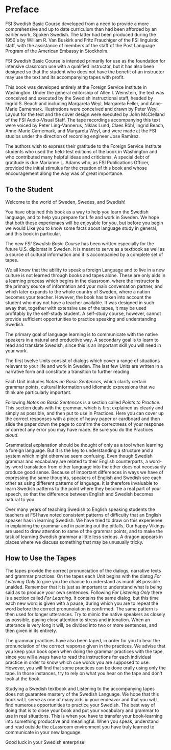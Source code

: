 # Preface

FSI Swedish Basic Course developed from a need to provide a more comprehensive and up to date curriculum than had been afforded by an earlier work, Spoken Swedish. 
The latter had been produced during the 1950's by William R. Van Buskirk and Fritz Frauchiger of the FSI linguistic staff, with the assistance of members of the staff of the Post Language Program of the American Embassy in Stockholm.

FSI Swedish Basic Course is intended primarily for use as the foundation for intensive classroom use with a qualified instructor, but it has also been designed so that the student who does not have the benefit of an instructor may use the text and its accompanying tapes with profit.

This book was developed entirely at the Foreign Service Institute in Washington. 
Under the general editorship of Allen I. Weinstein, the text was conceived and executed by the Swedish instructional staff, headed by Ingrid S. Beach and including Margareta Weyl, Margareta Feller, and Anne-Marie Carnemark. 
Illustrations were conceived and drawn by Peter Weyl. 
Layout for the text and the cover design were executed by John McClelland of the FSI Audio-Visual Staff. 
The tape recordings accompanying this text were voiced by Peter Ling-Vannerus, Niklas Lund, Claes Röhl, Ingrid Beach, Anne-Marie Carnemark, and Margareta Weyl, and were made at the FSI studios under the direction of recording engineer Jose Ramirez.

The authors wish to express their gratitude to the Foreign Service Institute students who used the field-test editions of the book in Washington and who contributed many helpful ideas and criticisms. 
A special debt of gratitude is due Marianne L. Adams who, as FSI Publications Officer, provided the initial stimulus for the creation of this book and whose encouragement along the way was of great importance.

## To the Student

Welcome to the world of Sweden, Swedes, and Swedish!

You have obtained this book as a way to help you learn the Swedish language, and to help you prepare for Life and work in Sweden. 
We hope that both these experienaes will be enjoyable for you, but before you begin we would Like you to know some facts about language study in general, and this book in particular.


The new *FSI Swedish Basic Course* has been written especially for the future U.S. diplomat in Sweden. 
It is meant to serve as a textbook as well as a source of cultural information and it is accompanied by a complete set of tapes.

We all know that the ability to speak a foreign Language and to live in a new culture is not learned through books and tapes alone. 
These are only aids in a learning process which begins in the classroom, where the instructor is the primary source of information and your main conversation partner, and which later expands to the whole country of Sweden, where a nation becomes your teacher. 
However, the book has taken into account the student who may not have a teacher available. 
It was designed in such away that, together with extensive use of the tapes, it may be used profitably by the self-study student.
A self-study course, however, cannot provide sufficient opportunities to practice speaking and understanding Swedish.

The primary goal of language learning is to communicate with the native speakers in a natural and productive way.
A secondary goal is to learn to read and translate Swedish, since this is an important skill you will need in your work.

The first twelve Units consist of dialogs which cover a range of situations relevant to your life and work in Sweden. 
The last few Units are written in a narrative form and constitute a transition to further reading.

Each Unit includes _Notes on Basic Sentences,_ which clarify certain grammar points, cultural information and idiomatic expressions that we think are particularly important.

Following _Notes on Basic Sentences_ is a section called _Points to Practice._
This section deals with the grammar, which is first explained as clearly and simply as possible, and then put to use in Practices. 
Here you can cover up the correct responses with a piece of heavy paper or cardboard and then slide the paper down the page to confirm the correctness of your response or correct any error you may have made. 
Be sure you do the Practices *aloud*.

Grammatical explanation should be thought of only as a tool when learning a foreign language. 
But it is the key to understanding a structure and a system which might otherwise seem confusing. 
Even though Swedish grammar and vocabulary are related to their English counterparts, a word-by-word translation from either language into the other does not neoessarily produce good sense. 
Because of important differences in ways we have of expressing the same thoughts, speakers of English and Swedish see each other as using different patterns of language. 
It is therefore invaluable to learn Swedish patterns to the point where they become a real part of your speech, so that the difference between English and Swedish becomes natural to you.


Over many years of teaching Swedish to English speaking students the teachers at FSI have noted consistent patterns of difficulty that an English speaker has in learning Swedish. 
We have tried to draw on this experienee in explaining the grammar and in painting out the pitfalls. 
Our happy Vikings are used to draw attention to same of the grammar points, and to make the task of learning Swedish grammar a little less serious.
A dragon appears in places where we discuss something that may be unusually tricky.

## How to Use the Tapes

The tapes provide the oorrect pronunciation of the dialogs, narrative texts and grammar practices. 
On the tapes each Unit begins with the diatog _For Listening Only_ to give you the chance to understand as muoh aB possible unaided. 
Remember that it is just as important to understand what is being said as to produce your own sentences. 
Following _For Listening Only_ there is a section called _For Learning_. 
It contains the same dialog, but this time each new word is given with a pause, during which you are to repeat the word before the correct pronunoiation is confirmed. 
The same pattern is then used for longer utterances. 
Try to mimic the native speakers as closely as possible, paying elose attention to stress and intonation. 
When an utterance is very long it will, be divided into two or more sentences, and then given in its entirety.

The grammar practices have also been taped, in order for you to hear the pronunciation of the correct response given in the practices. 
We advise that you keep your book open when doing the grammar practices with the tape, since you will always have to read the instructions for each individual practice in order to know which cue words you are supposed to use. 
However, you will find that some practices can be done orally using only the tape. 
In those instances, try to rely on what you hear on the tape and don't look at the book.

Studying a Swedish textbook and Listening to the accompanying tapes does not guarantee mastery of the Swedish Language. 
We hope that this book wiLL serve as one of many aids iu your endeavor and that you wiLL find numerous opportunities to practice your Swedish. 
The best way of doing that is to close your book and put your vocabulary and grammar to use in real situations. 
This is when you have to transfer your book-learning into something productive and meaningful. 
When you speak, understand and read outside the cLassroom environment you have truly learned to communicate in your new language.

Good luck in your Swedish enterprise!
